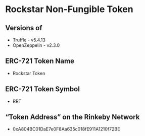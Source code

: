 # Rockstar Non-Fungible Token

## Versions of
 - Truffle - v5.4.13
 - OpenZeppelin - v2.3.0

## ERC-721 Token Name
 - Rockstar Token

## ERC-721 Token Symbol
 - RRT

## “Token Address” on the Rinkeby Network
 - 0xA804BC01DaE7e0F8Aa635c018fE911A1210f72BE